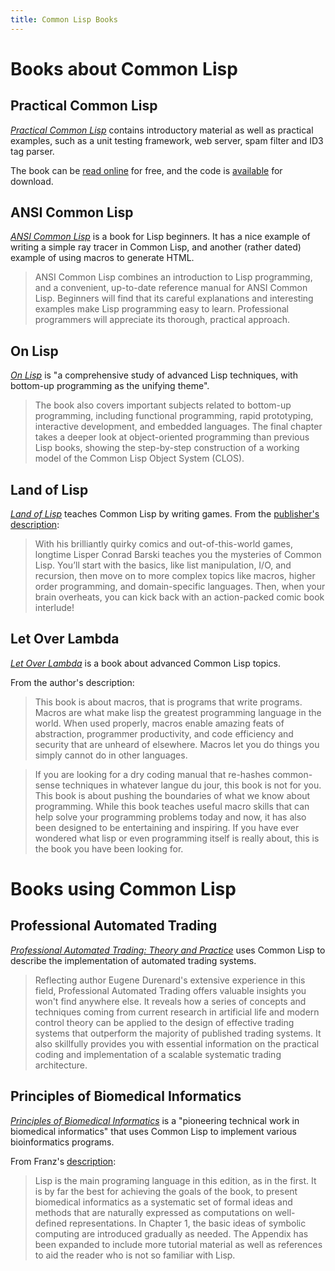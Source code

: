 ```yaml
---
title: Common Lisp Books
---
```


# Books about Common Lisp

## Practical Common Lisp

[*Practical Common Lisp*][pcl] contains introductory material as well as
practical examples, such as a unit testing framework, web server, spam filter
and ID3 tag parser.

The book can be [read online][pcl] for free, and the code is
[available](http://www.gigamonkeys.com/book/practicals-1.0.3.tar.gz) for
download.

[pcl]: http://www.gigamonkeys.com/book/

## ANSI Common Lisp

[*ANSI Common Lisp*][acl] is a book for Lisp beginners. It has a nice example of
writing a simple ray tracer in Common Lisp, and another (rather dated) example
of using macros to generate HTML.

>ANSI Common Lisp combines an introduction to Lisp programming, and a
>convenient, up-to-date reference manual for ANSI Common Lisp. Beginners will
>find that its careful explanations and interesting examples make Lisp
>programming easy to learn. Professional programmers will appreciate its
>thorough, practical approach.

[acl]: http://www.paulgraham.com/acl.html

## On Lisp

[*On Lisp*](http://www.paulgraham.com/onlisp.html) is "a comprehensive study of
advanced Lisp techniques, with bottom-up programming as the unifying theme".

>The book also covers important subjects related to bottom-up programming,
>including functional programming, rapid prototyping, interactive development,
>and embedded languages. The final chapter takes a deeper look at
>object-oriented programming than previous Lisp books, showing the step-by-step
>construction of a working model of the Common Lisp Object System (CLOS).

## Land of Lisp

[*Land of Lisp*](http://landoflisp.com/) teaches Common Lisp by writing
games. From the [publisher's description][land-pub]:

>With his brilliantly quirky comics and out-of-this-world games, longtime Lisper
>Conrad Barski teaches you the mysteries of Common Lisp. You’ll start with the
>basics, like list manipulation, I/O, and recursion, then move on to more
>complex topics like macros, higher order programming, and domain-specific
>languages. Then, when your brain overheats, you can kick back with an
>action-packed comic book interlude!

[land-pub]: http://www.nostarch.com/lisp.htm

## Let Over Lambda

[*Let Over Lambda*][lol] is a book about advanced Common Lisp topics.

From the author's description:

>This book is about macros, that is programs that write programs. Macros are
>what make lisp the greatest programming language in the world. When used
>properly, macros enable amazing feats of abstraction, programmer productivity,
>and code efficiency and security that are unheard of elsewhere. Macros let you
>do things you simply cannot do in other languages.

>If you are looking for a dry coding manual that re-hashes common-sense
>techniques in whatever langue du jour, this book is not for you. This book is
>about pushing the boundaries of what we know about programming. While this book
>teaches useful macro skills that can help solve your programming problems today
>and now, it has also been designed to be entertaining and inspiring. If you
>have ever wondered what lisp or even programming itself is really about, this
>is the book you have been looking for.

[lol]: http://letoverlambda.com/

# Books using Common Lisp

## Professional Automated Trading

[*Professional Automated Trading: Theory and Practice*][pat] uses Common Lisp to
describe the implementation of automated trading systems.

>Reflecting author Eugene Durenard's extensive experience in this field,
>Professional Automated Trading offers valuable insights you won't find anywhere
>else. It reveals how a series of concepts and techniques coming from current
>research in artificial life and modern control theory can be applied to the
>design of effective trading systems that outperform the majority of published
>trading systems. It also skillfully provides you with essential information on
>the practical coding and implementation of a scalable systematic trading
>architecture.

[pat]: http://www.wiley.com/WileyCDA/WileyTitle/productCd-1118129857.html

## Principles of Biomedical Informatics

[*Principles of Biomedical Informatics*][pobi] is a "pioneering technical work
in biomedical informatics" that uses Common Lisp to implement various
bioinformatics programs.

From Franz's [description][pobi-desc]:

>Lisp is the main programing language in this edition, as in the first. It is by
>far the best for achieving the goals of the book, to present biomedical
>informatics as a systematic set of formal ideas and methods that are naturally
>expressed as computations on well-defined representations. In Chapter 1, the
>basic ideas of symbolic computing are introduced gradually as needed. The
>Appendix has been expanded to include more tutorial material as well as
>references to aid the reader who is not so familiar with Lisp.

[pobi]: http://www.amazon.com/Principles-Biomedical-Informatics-Second-Kalet/dp/0124160190/ref=sr_1_1?s=books&ie=UTF8&qid=1382968939&sr=1-1&keywords=Principles+of+Biomedical+Informatics%2C+Second+Edition
[pobi-desc]: http://franz.com/success/customer_apps/bioinformatics/book_Ira-Kalet.lhtml
